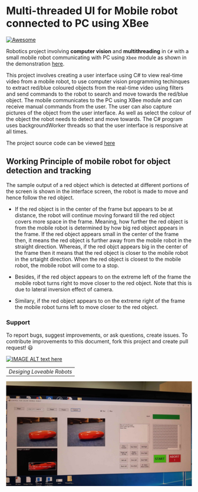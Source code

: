 # Multi-threaded UI for Mobile robot connected to PC using XBee


[![Awesome](https://cdn.rawgit.com/sindresorhus/awesome/d7305f38d29fed78fa85652e3a63e154dd8e8829/media/badge.svg)](https://github.com/sindresorhus/awesome)


 Robotics project involving **computer vision** and **multithreading** in `C#` with a small mobile robot communicating with PC using `Xbee` module as shown in the demonstration [here](https://youtu.be/60YgQBg4V3Q).

This project involves creating a user interface using C# to view real-time video from a mobile robot, to use computer vision programming techinques to extract  red/blue coloured objects from the real-time video using filters and send commands to the robot to search and move towards the red/blue object.
The mobile communicates to the PC using XBee module and can receive manual commands from the user. The user can  also capture pictures of the object from the user interface. As well as select the colour of the object the robot needs to detect and move towards. The C# program uses backgroundWorker threads so that the user interface is responsive at all times.

The project source code can be viewed [here](https://github.com/Mrunal-G/Multi-threaded_mobile-robot-GUI-interface/blob/master/robotics/trObject1/MissionAccomplished.cs)

## Working Principle of mobile robot for object detection and tracking
The sample output of a red object  which is detected at different portions of the screen is shown in the interface screen, the robot is made to move and hence follow the red object. 
- If the red object is in the center of the frame but appears to be at distance, the robot will continue moving forward till the red object covers more space in the frame.
 Meaning, how further the red object is from the mobile robot is determined by how big red object appears in the frame. If the red object appears small in the center of the frame then, it means the red object is further away from the mobile robot in the straight direction. Whereas, if the red objct appears big in the center of the frame then it means that the red object is closer to the mobile robot in the srtaight direction. When the red object is closest to the mobile robot, the mobile robot will come to a stop.
 
 - Besides, if the red object appears to on the extreme left of the frame the mobile robot turns right to move closer to the red object. Note that this is due to lateral inversion effect of camera.
 - Similary, if the red object appears to on the extreme right of the frame the mobile robot turns left to move closer to the red object.

### Support
To report bugs, suggest improvements, or ask questions, create issues.
To contribute improvements to this document, fork this project and create pull request! 😃

<!---
Refer to [this](https://help.github.com/en/articles/working-with-forks) for understanding more about Fork and PR workflow. 

<!---[Forking Guide](https://guides.github.com/activities/forking/) 

<!---Refer to [this](https://help.github.com/en/articles/creating-releases) for understanding more about creating releases.
-->



[![IMAGE ALT text here](http://img.youtube.com/vi/60YgQBg4V3Q/0.jpg)](http://www.youtube.com/watch?v=60YgQBg4V3Q)

<table>
<tr>
    <td align="center" valign="center">
    <em>Desiging Loveable Robots</em>
    </td>
</tr>
</table>


![Robot-Control Interface](https://github.com/MruanlPraksh/ROBOT-following-object-computer-vision-Aforge-project-/blob/master/Images%20and%20Video/UserInterface.jpg)

<!-- [Similar project of mobile robot for automation](https://www.researchgate.net/publication/323947831_Object_tracking_robot_using_adaptive_color_thresholding) -->
